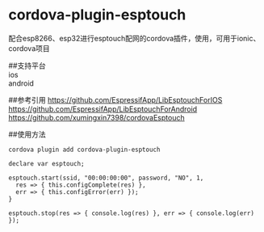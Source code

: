 # cordova-plugin-esptouch

配合esp8266、esp32进行esptouch配网的cordova插件，使用，可用于ionic、cordova项目  

##支持平台  
ios  
android  

##参考引用
https://github.com/EspressifApp/LibEsptouchForIOS  
https://github.com/EspressifApp/LibEsptouchForAndroid  
https://github.com/xumingxin7398/cordovaEsptouch

##使用方法

```
cordova plugin add cordova-plugin-esptouch
```
  
```
declare var esptouch;

esptouch.start(ssid, "00:00:00:00", password, "NO", 1,
  res => { this.configComplete(res) },
  err => { this.configError(err) });
}

esptouch.stop(res => { console.log(res) }, err => { console.log(err) });

```
